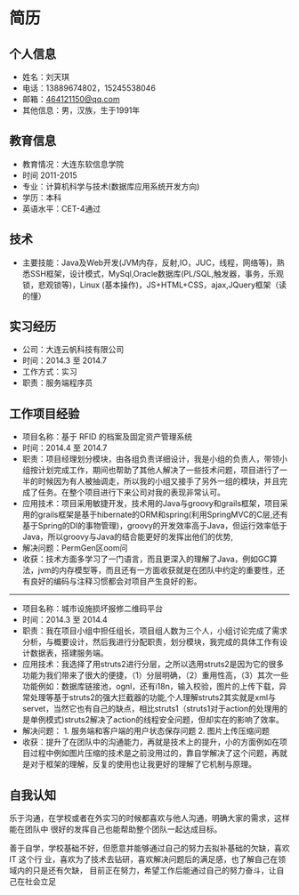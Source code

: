 # 简历

## 个人信息

* 姓名：刘天琪
* 电话：13889674802，15245538046
* 邮箱：464121150@qq.com 
* 其他信息：男，汉族，生于1991年

## 教育信息

* 教育情况：大连东软信息学院
* 时间 2011-2015
* 专业：计算机科学与技术(数据库应用系统开发方向) 
* 学历：本科
* 英语水平：CET-4通过

## 技术

* 主要技能：Java及Web开发(JVM内存，反射,IO，JUC，线程，网络等)，熟悉SSH框架，设计模式，MySql,Oracle数据库(PL/SQL,触发器，事务，乐观锁，悲观锁等)，Linux (基本操作)，JS+HTML+CSS，ajax,JQuery框架（读的懂）

## 实习经历

* 公司：大连云帆科技有限公司
* 时间：2014.3 至 2014.7 
* 工作方式：实习
* 职责：服务端程序员

## 工作项目经验



* 项目名称：基于 RFID 的档案及固定资产管理系统 
* 时间：2014.4 至 2014.7
* 职责：项目经理划分模块，由各组负责详细设计，我是小组的负责人，带领小组按计划完成工作，期间也帮助了其他人解决了一些技术问题，项目进行了一半的时候因为有人被抽调走，所以我的小组又接手了另外一组的模块，并且完成了任务。在整个项目进行下来公司对我的表现非常认可。
* 应用技术：项目采用敏捷开发，技术用的Java与groovy和grails框架，项目采用的grails框架是基于hibernate的ORM和spring(利用SpringMVC的C层,还有基于Spring的DI的事物管理)，groovy的开发效率高于Java，但运行效率低于Java，所以groovy与Java的结合能更好的发挥出他们的优势,
* 解决问题：PermGen区oom问
* 收获：技术方面多学习了一门语言，而且更深入的理解了Java，例如GC算法，jvm的内存模型等，而且还有一方面收获就是在团队中约定的重要性，还有良好的编码与注释习惯都会对项目产生良好的影。
 

----------------------

* 项目名称：城市设施损坏报修二维码平台 
* 时间：2014.3 至 2014.4
* 职责：我在项目小组中担任组长，项目组人数为三个人，小组讨论完成了需求分析，与概要设计，然后我进行分配职责，划分模块，我完成的具体工作有设计数据表，搭建服务端。
* 应用技术：我选择了用struts2进行分层，之所以选用struts2是因为它的很多功能为我们带来了很大的便捷，（1）分层明确，（2）重用性高，（3）其次一些功能例如：数据库链接池，ognl，还有i18n，输入校验，图片的上传下载，异常处理等基于struts2的强大拦截器的功能,个人理解struts2其实就是xml与servet，当然它也有自己的缺点，相比struts1（struts1对于action的处理用的是单例模式)struts2解决了action的线程安全问题，但却实在的影响了效率。
* 解决问题： 1. 服务端和客户端的用户状态保存问题 2. 图片上传压缩问题 
* 收获：提升了在团队中的沟通能力，再就是技术上的提升，小的方面例如在项目过程中例如图片压缩的技术是之前没用过的，靠自学解决了这个问题，再就是对于框架的理解，反复的使用也让我更好的理解了它机制与原理。

## 自我认知

乐于沟通，在学校或者在外实习的时候都喜欢与他人沟通，明确大家的需求，这样能在团队中
很好的发挥自己也能帮助整个团队一起达成目标。  

善于自学，学校基础不好，但愿意并能够通过自己的努力去拟补基础的欠缺，喜欢 IT 这个行
业，喜欢为了技术去钻研，喜欢解决问题后的满足感，也了解自己在领域内的只是还有欠缺，
目前正在努力，希望工作后能通过自己的努力奋斗，让自己在社会立足


